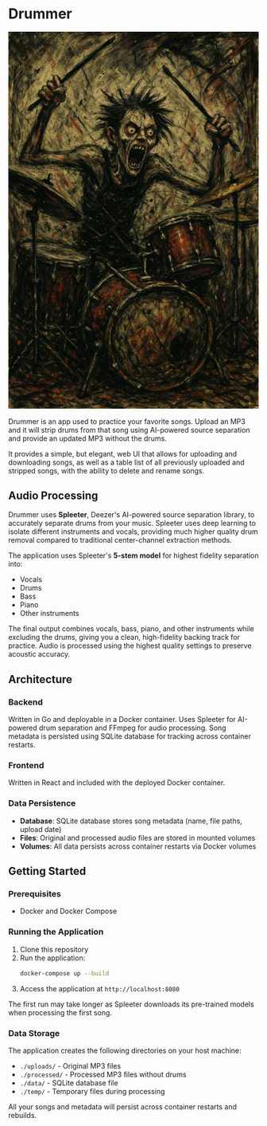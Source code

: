# Drummer

![Drummer](drummer.png)

Drummer is an app used to practice your favorite songs. Upload an MP3 and it will
strip drums from that song using AI-powered source separation and provide an updated MP3 without the drums.

It provides a simple, but elegant, web UI that allows for uploading and downloading
songs, as well as a table list of all previously uploaded and stripped songs, with
the ability to delete and rename songs.

## Audio Processing

Drummer uses **Spleeter**, Deezer's AI-powered source separation library, to accurately separate drums from your music. Spleeter uses deep learning to isolate different instruments and vocals, providing much higher quality drum removal compared to traditional center-channel extraction methods.

The application uses Spleeter's **5-stem model** for highest fidelity separation into:
- Vocals
- Drums  
- Bass
- Piano
- Other instruments

The final output combines vocals, bass, piano, and other instruments while excluding the drums, giving you a clean, high-fidelity backing track for practice. Audio is processed using the highest quality settings to preserve acoustic accuracy.

## Architecture

### Backend

Written in Go and deployable in a Docker container. Uses Spleeter for AI-powered drum separation and FFmpeg for audio processing. Song metadata is persisted using SQLite database for tracking across container restarts.

### Frontend

Written in React and included with the deployed Docker container.

### Data Persistence

- **Database**: SQLite database stores song metadata (name, file paths, upload date)
- **Files**: Original and processed audio files are stored in mounted volumes
- **Volumes**: All data persists across container restarts via Docker volumes

## Getting Started

### Prerequisites

- Docker and Docker Compose

### Running the Application

1. Clone this repository
2. Run the application:
   ```bash
   docker-compose up --build
   ```
3. Access the application at `http://localhost:8080`

The first run may take longer as Spleeter downloads its pre-trained models when processing the first song.

### Data Storage

The application creates the following directories on your host machine:
- `./uploads/` - Original MP3 files
- `./processed/` - Processed MP3 files without drums  
- `./data/` - SQLite database file
- `./temp/` - Temporary files during processing

All your songs and metadata will persist across container restarts and rebuilds.
